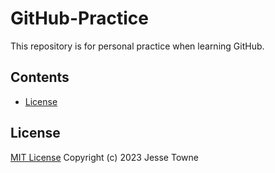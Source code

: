 # GitHub-Practice
This repository is for personal practice when learning GitHub.

## Contents
- [License](#license)

## License
[MIT License](https://github.com/JesseTowne/GitHub-Practice/blob/main/LICENSE) Copyright (c) 2023 Jesse Towne